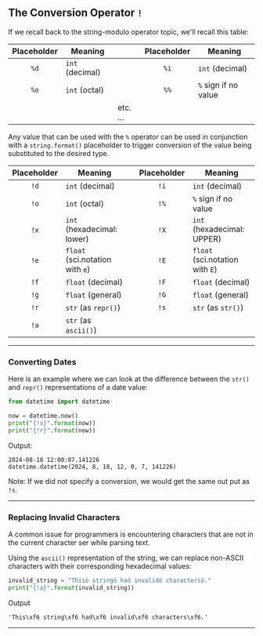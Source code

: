 ## The Conversion Operator `!`

If we recall back to the string-modulo operator topic, we'll recall this 
table:

|Placeholder|Meaning||Placeholder|Meaning|
|:-:|-|-|:-:|-|
|`%d`|`int` (decimal)||`%i`|`int` (decimal)|
|`%o`|`int` (octal)||`%%`|`%` sign if no value|
|||etc. ...|||

Any value that can be used with the `%` operator can be used in conjunction 
with a `string.format()` placeholder to trigger conversion of the value being
substituted to the desired type.

|Placeholder|Meaning||Placeholder|Meaning|
|:-:|-|-|:-:|-|
|`!d`|`int` (decimal)||`!i`|`int` (decimal)|
|`!o`|`int` (octal)||`!%`|`%` sign if no value|
|`!x`|`int` (hexadecimal: lower)||`!X`|`int` (hexadecimal: UPPER)|
|`!e`|`float` (sci.notation with `e`)||`!E`|`float` (sci.notation with `E`)|
|`!f`|`float` (decimal)||`!F`|`float` (decimal)|
|`!g`|`float` (general)||`!G`|`float` (general)|
|`!r`|`str` (as `repr()`)||`!s`|`str` (as `str()`)|
|`!a`|`str` (as `ascii()`)||||

---

### Converting Dates

Here is an example where we can look at the difference between the `str()` and
`repr()` representations of a date value:

```python
from datetime import datetime

now = datetime.now()
print("{!s}".format(now))
print("{!r}".format(now))
```

Output:

```
2024-08-18 12:00:07.141226
datetime.datetime(2024, 8, 18, 12, 0, 7, 141226)
```

Note: If we did not specify a conversion, we would get the same out put as 
`!s`.

---

### Replacing Invalid Characters

A common issue for programmers is encountering characters that are not in the
current character ser while parsing text.

Using the `ascii()` representation of the string, we can replace non-ASCII 
characters with their corresponding hexadecimal values:

```python
invalid_string = "Thisö stringö haö invalidö charactersö."
print("{!a}".format(invalid_string))
```

Output

```
'This\xf6 string\xf6 had\xf6 invalid\xf6 characters\xf6.'
```

---
